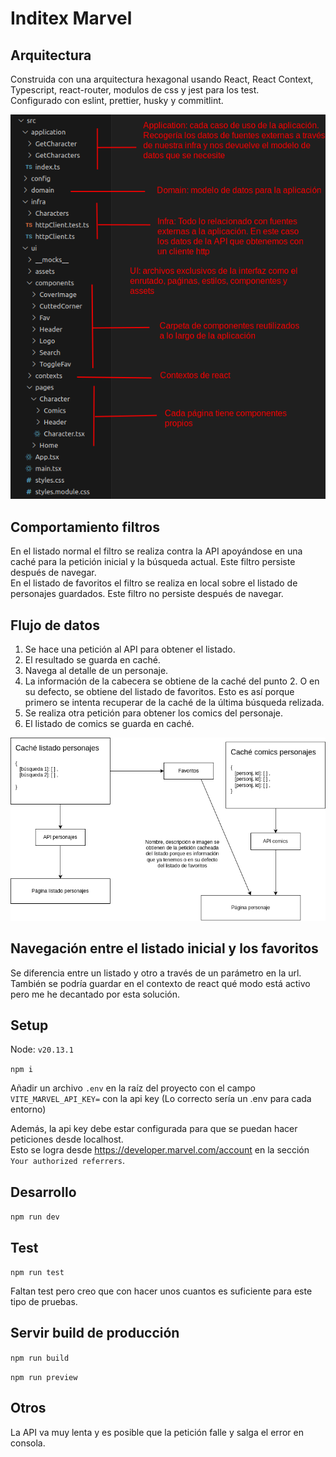 # Inditex Marvel

## Arquitectura

Construida con una arquitectura hexagonal usando React, React Context, Typescript, react-router, modulos de css y jest para los test.  
Configurado con eslint, prettier, husky y commitlint.

![Arquitectura](docs/files.png)

## Comportamiento filtros

En el listado normal el filtro se realiza contra la API apoyándose en una caché para la petición inicial y la búsqueda actual. Este filtro persiste después de navegar.  
En el listado de favoritos el filtro se realiza en local sobre el listado de personajes guardados. Este filtro no persiste después de navegar.

## Flujo de datos

1. Se hace una petición al API para obtener el listado.
2. El resultado se guarda en caché.
3. Navega al detalle de un personaje.
4. La información de la cabecera se obtiene de la caché del punto 2. O en su defecto, se obtiene del listado de favoritos. Esto es así porque primero se intenta recuperar de la caché de la última búsqueda relizada.
5. Se realiza otra petición para obtener los comics del personaje.
6. El listado de comics se guarda en caché.

![Flujo de datos](docs/data-flow.png)

## Navegación entre el listado inicial y los favoritos

Se diferencia entre un listado y otro a través de un parámetro en la url. También se podría guardar en el contexto de react qué modo está activo pero me he decantado por esta solución.

## Setup

Node: `v20.13.1`

`npm i`

Añadir un archivo `.env` en la raíz del proyecto con el campo `VITE_MARVEL_API_KEY=` con la api key
(Lo correcto sería un .env para cada entorno)

Además, la api key debe estar configurada para que se puedan hacer peticiones desde localhost.  
Esto se logra desde https://developer.marvel.com/account en la sección `Your authorized referrers`.

## Desarrollo

`npm run dev`

## Test

`npm run test`

Faltan test pero creo que con hacer unos cuantos es suficiente para este tipo de pruebas.

## Servir build de producción

`npm run build`

`npm run preview`

## Otros

La API va muy lenta y es posible que la petición falle y salga el error en consola.
